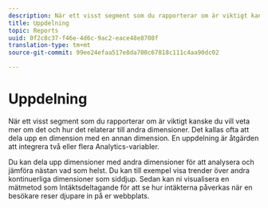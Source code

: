```yaml
---
description: När ett visst segment som du rapporterar om är viktigt kanske du vill veta mer om det och hur det relaterar till andra dimensioner. Det kallas ofta att dela upp en dimension med en annan dimension. En uppdelning är åtgärden att integrera två eller flera Analytics-variabler.
title: Uppdelning
topic: Reports
uuid: 0f2c8c37-f46e-4d6c-9ac2-eace48e8708f
translation-type: tm+mt
source-git-commit: 99ee24efaa517e8da700c67818c111c4aa90dc02

---
```



# Uppdelning

När ett visst segment som du rapporterar om är viktigt kanske du vill veta mer om det och hur det relaterar till andra dimensioner. Det kallas ofta att dela upp en dimension med en annan dimension. En uppdelning är åtgärden att integrera två eller flera Analytics-variabler.

Du kan dela upp dimensioner med andra dimensioner för att analysera och jämföra nästan vad som helst. Du kan till exempel visa trender över andra kontinuerliga dimensioner som siddjup. Sedan kan ni visualisera en mätmetod som Intäktsdeltagande för att se hur intäkterna påverkas när en besökare reser djupare in på er webbplats.
